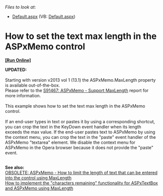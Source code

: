 <!-- default file list -->
*Files to look at*:

* [Default.aspx](./CS/WebSite/Default.aspx) (VB: [Default.aspx](./VB/WebSite/Default.aspx))
<!-- default file list end -->
# How to set the text max length in the ASPxMemo control
<!-- run online -->
**[[Run Online]](https://codecentral.devexpress.com/e4334/)**
<!-- run online end -->


<p><strong>UPDATED:</strong><br><br>Starting with version v2013 vol 1 (13.1) the ASPxMemo.MaxLength property is available out-of-the-box.<br>Please refer to the <a href="https://www.devexpress.com/Support/Center/p/S91467">S91467: ASPxMemo - Support MaxLength</a> report for more information.<br><br>This example shows how to set the text max length in the ASPxMemo control.<br><br>If an end-user types in text or pastes it by using a corresponding shortcut, you can crop the text in the KeyDown event handler when its length exceeds the max value. If the end-user pastes text to ASPxMemo by using the context menu, you can crop the text in the "paste" event handler of the ASPxMemo "textarea" element. We disable the context menu for ASPxMemo in the Opera browser because it does not provide the "paste" event.</p>
<p><br><strong>See also:<br></strong><a href="https://www.devexpress.com/Support/Center/p/E393">OBSOLETE: ASPxMemo - How to limit the length of text that can be entered into the control using MaxLength</a><br><a href="https://www.devexpress.com/Support/Center/p/E1424">How to implement the "characters remaining" functionality for ASPxTextBox and ASPxMemo using MaxLength</a></p>

<br/>


